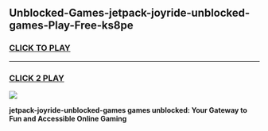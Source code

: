 
## Unblocked-Games-jetpack-joyride-unblocked-games-Play-Free-ks8pe
<h3>
<a href="https://premium76.site?title=jetpack-joyride-unblocked-games&ref=10A">CLICK TO PLAY</a></h3>
<hr>

<h3>
<a href="https://premium76.site?title=jetpack-joyride-unblocked-games&ref=10A">CLICK 2 PLAY</a>
  
</h3>

<a href="https://premium76.site?title=jetpack-joyride-unblocked-games&ref=10A"><img src="https://clearcache.store/games.png"></a>


**jetpack-joyride-unblocked-games games unblocked: Your Gateway to Fun and Accessible Online Gaming**
